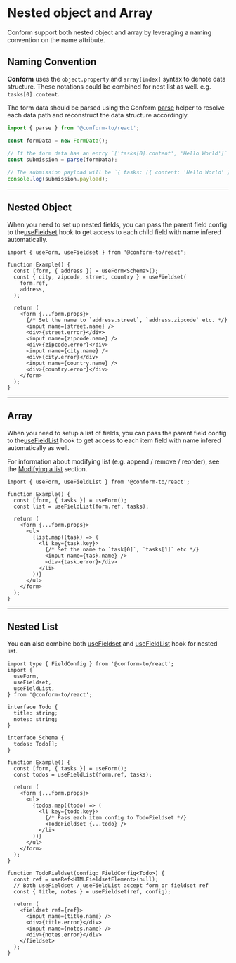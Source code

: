 # Nested object and Array

<!-- lead -->

Conform support both nested object and array by leveraging a naming convention on the name attribute.

<!-- /lead -->

<!-- row -->

<!-- col -->

## Naming Convention

**Conform** uses the `object.property` and `array[index]` syntax to denote data structure. These notations could be combined for nest list as well. e.g. `tasks[0].content`.

The form data should be parsed using the Conform [parse](/packages/conform-react/README.md#parse) helper to resolve each data path and reconstruct the data structure accordingly.

<!-- /col -->

<!-- col sticky=true -->

```ts
import { parse } from '@conform-to/react';

const formData = new FormData();

// If the form data has an entry `['tasks[0].content', 'Hello World']`
const submission = parse(formData);

// The submission payload will be `{ tasks: [{ content: 'Hello World' }] }`
console.log(submission.payload);
```

<!-- /col -->

<!-- /row -->

---

<!-- row -->

<!-- col -->

## Nested Object

When you need to set up nested fields, you can pass the parent field config to the[useFieldset](/packages/conform-react/README.md#usefieldset) hook to get access to each child field with name infered automatically.

<!-- /col -->

<!-- col sticky=true -->

```tsx
import { useForm, useFieldset } from '@conform-to/react';

function Example() {
  const [form, { address }] = useForm<Schema>();
  const { city, zipcode, street, country } = useFieldset(
    form.ref,
    address,
  );

  return (
    <form {...form.props}>
      {/* Set the name to `address.street`, `address.zipcode` etc. */}
      <input name={street.name} />
      <div>{street.error}</div>
      <input name={zipcode.name} />
      <div>{zipcode.error}</div>
      <input name={city.name} />
      <div>{city.error}</div>
      <input name={country.name} />
      <div>{country.error}</div>
    </form>
  );
}
```

<!-- /col -->

<!-- /row -->

---

<!-- row -->

<!-- col -->

## Array

When you need to setup a list of fields, you can pass the parent field config to the[useFieldList](/packages/conform-react/README.md#usefieldlist) hook to get access to each item field with name infered automatically as well.

For information about modifying list (e.g. append / remove / reorder), see the [Modifying a list](/docs/intent-button.md#modifying-a-list) section.

<!-- /col -->

<!-- col sticky=true -->

```tsx
import { useForm, useFieldList } from '@conform-to/react';

function Example() {
  const [form, { tasks }] = useForm();
  const list = useFieldList(form.ref, tasks);

  return (
    <form {...form.props}>
      <ul>
        {list.map((task) => (
          <li key={task.key}>
            {/* Set the name to `task[0]`, `tasks[1]` etc */}
            <input name={task.name} />
            <div>{task.error}</div>
          </li>
        ))}
      </ul>
    </form>
  );
}
```

<!-- /col -->

<!-- /row -->

---

<!-- row -->

<!-- col -->

## Nested List

You can also combine both [useFieldset](/packages/conform-react/README.md#usefieldset) and [useFieldList](/packages/conform-react/README.md#usefieldlist) hook for nested list.

<!-- /col -->

<!-- col sticky=true -->

```tsx
import type { FieldConfig } from '@conform-to/react';
import {
  useForm,
  useFieldset,
  useFieldList,
} from '@conform-to/react';

interface Todo {
  title: string;
  notes: string;
}

interface Schema {
  todos: Todo[];
}

function Example() {
  const [form, { tasks }] = useForm();
  const todos = useFieldList(form.ref, tasks);

  return (
    <form {...form.props}>
      <ul>
        {todos.map((todo) => (
          <li key={todo.key}>
            {/* Pass each item config to TodoFieldset */}
            <TodoFieldset {...todo} />
          </li>
        ))}
      </ul>
    </form>
  );
}

function TodoFieldset(config: FieldConfig<Todo>) {
  const ref = useRef<HTMLFieldsetElement>(null);
  // Both useFieldset / useFieldList accept form or fieldset ref
  const { title, notes } = useFieldset(ref, config);

  return (
    <fieldset ref={ref}>
      <input name={title.name} />
      <div>{title.error}</div>
      <input name={notes.name} />
      <div>{notes.error}</div>
    </fieldset>
  );
}
```

<!-- /col -->

<!-- /row -->
